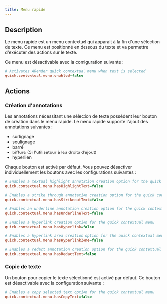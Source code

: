 ```yaml
---
title: Menu rapide
---
```


## Description

Le menu rapide est un menu contextuel qui apparait à la fin d'une sélection de texte. 
Ce menu est positionné en dessous du texte et va permettre d'exécuter des actions sur le texte.

Ce menu est désactivable avec la configuration suivante : 

```cfg
# Activates ARender quick contextual menu when text is selected
quick.contextual.menu.enabled=false
```


<!-- Commentaire nettoyé -->

## Actions

### Création d'annotations

Les annotations nécessitant une sélection de texte possèdent leur bouton de création dans le menu rapide.
Le menu rapide supporte l'ajout des annotations suivantes : 
- surlignage
- soulignage
- barré
- biffure (Si l'utilisateur à les droits d'ajout)
- hyperlien 

Chaque bouton est activé par défaut. Vous pouvez désactiver individuellement les boutons avec les configurations suivantes : 

```cfg
# Enables a textual highlight annotation creation option for the quick contextual menu
quick.contextual.menu.hasHighlightText=false

# Enables a strike through annotation creation option for the quick contextual menu
quick.contextual.menu.hasStrikeoutText=false

# Enables an underline annotation creation option for the quick contextual menu
quick.contextual.menu.hasUnderlineText=false

# Enables a hyperlink creation option for the quick contextual menu
quick.contextual.menu.hasHyperlink=false

# Enables a hyperlink area creation option for the quick contextual menu
quick.contextual.menu.hasHyperlinkZone=false

# Enables a redact annotation creation option for the quick contextual menu
quick.contextual.menu.hasRedactText=false
```



### Copie de texte

Un bouton pour copier le texte sélectionné est activé par défaut.
Ce bouton est désactivable avec la configuration suivante : 


```cfg
# Enables a copy selected text option for the quick contextual menu
quick.contextual.menu.hasCopyText=false
```

